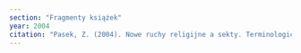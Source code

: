 ```yaml
---
section: "Fragmenty książek"
year: 2004
citation: "Pasek, Z. (2004). Nowe ruchy religijne a sekty. Terminologiczne rozważania religioznawcy. W Nowy ruch religijny czy sekta? Materiały z konferencji w Krakowie z dnia 29 III 2003 (s. 9-19). Warszawa."
---
```

